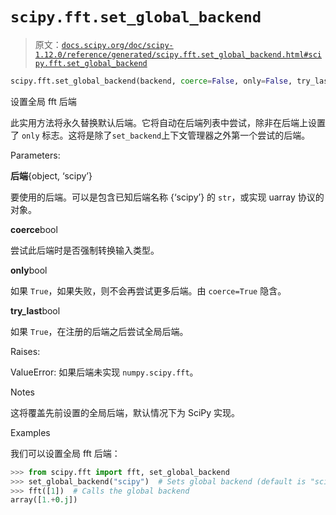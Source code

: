 # `scipy.fft.set_global_backend`

> 原文：[`docs.scipy.org/doc/scipy-1.12.0/reference/generated/scipy.fft.set_global_backend.html#scipy.fft.set_global_backend`](https://docs.scipy.org/doc/scipy-1.12.0/reference/generated/scipy.fft.set_global_backend.html#scipy.fft.set_global_backend)

```py
scipy.fft.set_global_backend(backend, coerce=False, only=False, try_last=False)
```

设置全局 fft 后端

此实用方法将永久替换默认后端。它将自动在后端列表中尝试，除非在后端上设置了 `only` 标志。这将是除了`set_backend`上下文管理器之外第一个尝试的后端。

Parameters:

**后端**{object, ‘scipy’}

要使用的后端。可以是包含已知后端名称 {‘scipy’} 的 `str`，或实现 uarray 协议的对象。

**coerce**bool

尝试此后端时是否强制转换输入类型。

**only**bool

如果 `True`，如果失败，则不会再尝试更多后端。由 `coerce=True` 隐含。

**try_last**bool

如果 `True`，在注册的后端之后尝试全局后端。

Raises:

ValueError: 如果后端未实现 `numpy.scipy.fft`。

Notes

这将覆盖先前设置的全局后端，默认情况下为 SciPy 实现。

Examples

我们可以设置全局 fft 后端：

```py
>>> from scipy.fft import fft, set_global_backend
>>> set_global_backend("scipy")  # Sets global backend (default is "scipy").
>>> fft([1])  # Calls the global backend
array([1.+0.j]) 
```

